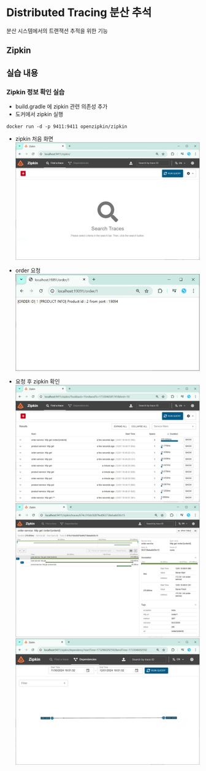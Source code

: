 # Distributed Tracing 분산 추석
분산 시스템에서의 트랜잭션 추적을 위한 기능

## Zipkin


## 실습 내용
### Zipkin 정보 확인 실습

- build.gradle 에 zipkin 관련 의존성 추가
- 도커에서 zipkin 실행
```Shell
docker run -d -p 9411:9411 openzipkin/zipkin
```
- zipkin 처음 화면
![](./images/zipkin_before.JPG)

- order 요청 
![](./images/request_order.JPG)

- 요청 후 zipkin 확인
![](./images/zipkin_after.JPG)
![](./images/zipkin_detail.JPG)
![](./images/zipkin_dependencies.JPG)